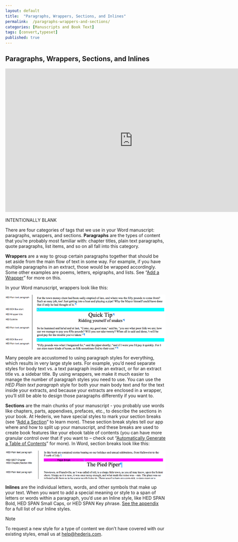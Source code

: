 ```yaml
---
layout: default
title:  "Paragraphs, Wrappers, Sections, and Inlines"
permalink:  /paragraphs-wrappers-and-sections/
categories: [Manuscripts and Book Text]
tags: [convert,typeset]
published: true
---
```


<section data-type="chapter" class="hsecchapter" data-hederis-type="hsecchapter" id="paragraphs-wrappers-and-sections" data-pi-attrs="id: paragraphs-wrappers-and-sections; data-tags: convert,typeset;" role="doc-chapter" data-tags="convert,typeset" data-author-name=" " data-book-title=" " title="Paragraphs, Wrappers, Sections, and Inlines"><h1 data-hederis-type="hblkchaptitle" class="hblkchaptitle" id="p4BDa7P0F">Paragraphs, Wrappers, Sections, and Inlines</h1>
    <iframe width="800" height="450" src="https://www.youtube.com/embed/vAIajtvdjKM" frameborder="0" allow="accelerometer;encrypted-media;gyroscope;picture-in-picture" allowfullscreen="" id="pYGzkYWYU"></iframe>
    <p data-embedded-html="true" id="pmxtW6lcm">INTENTIONALLY BLANK</p>
    <p class="hblkp" data-hederis-type="hblkp" id="pliPwRFTQ">There are four categories of tags that we use in your Word manuscript: paragraphs, wrappers, and sections. <strong class="hspanstrong" data-hederis-type="hspanstrong" id="p87cGNVfd">Paragraphs</strong> are the types of content that you&#8217;re probably most familiar with: chapter titles, plain text paragraphs, quote paragraphs, list items, and so on all fall into this category.</p>
    <p class="hblkp" data-hederis-type="hblkp" id="pwdXTdxbC"><strong class="hspanstrong" data-hederis-type="hspanstrong" id="pcjxfuNG5">Wrappers</strong> are a way to group certain paragraphs together that should be set aside from the main flow of text in some way. For example, if you have multiple paragraphs in an extract, those would be wrapped accordingly. Some other examples are poems, letters, epigraphs, and lists. See &#8220;<a href="{% post_url 2019-10-21-17-AddaWrapper %}" id="p2mbfcb2Y"><span class="Hyperlink" id="pxV8tYLtu">Add a Wrapper</span></a>&#8221; for more on this.</p>
    <p class="hblkp" data-hederis-type="hblkp" id="pTGXTg6oT">In your Word manuscript, wrappers look like this:</p>
    <img data-hederis-type="hblkimg" class="hblkimg" id="pdMJDKAqw" src="/images/wrapper1.png" data-img-src="wrapper1.png"/>
    <p class="hblkp" data-hederis-type="hblkp" id="p3RwJ26LQ">Many people are accustomed to using paragraph styles for everything, which results in very large style sets. For example, you&#8217;d need separate styles for body text vs. a text paragraph inside an extract, or for an extract title vs. a sidebar title. By using wrappers, we make it much easier to manage the number of paragraph styles you need to use. You can use the <span class="Emphasis" id="pGzXi7ASa"><em class="hspanem" data-hederis-type="hspanem" id="psKG3INKD">HED Plain text paragraph</em></span> style for both your main body text and for the text inside your extracts, and because your extracts are enclosed in a wrapper, you&#8217;ll still be able to design those paragraphs differently if you want to.</p>
    <p class="hblkp" data-hederis-type="hblkp" id="pIqWcxNSo"><strong class="hspanstrong" data-hederis-type="hspanstrong" id="px2Ixk6Lm">Sections</strong> are the main chunks of your manuscript - you probably use words like chapters, parts, appendixes, prefaces, etc., to describe the sections in your book. At Hederis, we have special styles to mark your section breaks (see &#8220;<a href="{% post_url 2019-10-21-18-AddaSection %}" id="pPWspaHrF"><span class="Hyperlink" id="py1iQXCos">Add a Section</span></a>&#8221; to learn more). These section break styles tell our app where and how to split up your manuscript, and these breaks are used to create book features like your ebook table of contents (you can have more granular control over that if you want to &#8211; check out &#8220;<a href="{% post_url 2019-10-21-19-AutomaticallyGenerateaTableofContents %}" id="pPnEgDwvD"><span class="Hyperlink" id="p6aqTkOf3">Automatically Generate a Table of Contents</span></a>&#8221; for more). In Word, section breaks look like this:</p>
    <img data-hederis-type="hblkimg" class="hblkimg" id="pHiuZJFfv" src="/images/sectbr.png" data-img-src="sectbr.png"/>
    <p class="hblkp" data-hederis-type="hblkp" id="pl5wzRVys"><strong class="hspanstrong" data-hederis-type="hspanstrong" id="ponZMm5gy">Inlines</strong> are the individual letters, words, and other symbols that make up your text. When you want to add a special meaning or style to a span of letters or words within a paragraph, you&#8217;d use an Inline style, like HED SPAN Bold, HED SPAN Small Caps, or HED SPAN Key phrase. <a href="{% post_url 2019-10-21-52-ListofHederisWordStyles %}" id="pdncDDT4R"><span class="Hyperlink" id="pgPvKNmxJ">See the appendix</span></a> for a full list of our Inline styles.</p>
    <aside class="hwprbox box" data-hederis-type="hwprbox" id="ptUJi6ReC" data-type="sidebar"><p class="hblktype" data-hederis-type="hblktype" id="pcep87edH">Note</p>
    <p class="hblkp" data-hederis-type="hblkp" id="pbQwypWTQ">To request a new style for a type of content we don&#8217;t have covered with our existing styles, email us at <a href="mailto:help@hederis.com" id="palPvzvDw"><span class="Hyperlink" id="pjy0xZhHQ">help@hederis.com</span></a>.</p>
    </aside>
    </section>
    